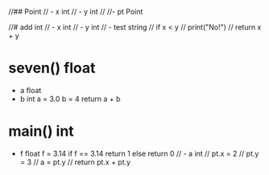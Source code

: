 //## Point
//  - x int
//  - y int
//
//- pt Point

//# add int
//    - x int
//    - y int
//        - test string
//        if x < y
//            print("No!")
//        return x + y

# seven() float
  - a float
  - b int
  a = 3.0
  b = 4
  return a + b

# main() int
  - f float
  f = 3.14
  if f == 3.14
    return 1
  else
    return 0
//  - a int
//  pt.x = 2
//  pt.y = 3
//  a = pt.y
//  return pt.x + pt.y
